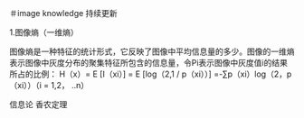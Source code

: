 ＃image knowledge
持续更新

1.图像熵（一维熵）

  图像熵是一种特征的统计形式，它反映了图像中平均信息量的多少。图像的一维熵表示图像中灰度分布的聚集特征所包含的信息量，令Pi表示图像中灰度值i的结果所占的比例：
H（x）= E [I（xi）] = E [log（2,1 / p（xi））] =-∑p（xi）log（2，p（xi））（i = 1,2， ..n）


信息论
香农定理


